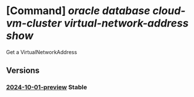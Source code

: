 # [Command] _oracle database cloud-vm-cluster virtual-network-address show_

Get a VirtualNetworkAddress

## Versions

### [2024-10-01-preview](/Resources/mgmt-plane/L3N1YnNjcmlwdGlvbnMve30vcmVzb3VyY2Vncm91cHMve30vcHJvdmlkZXJzL29yYWNsZS5kYXRhYmFzZS9jbG91ZHZtY2x1c3RlcnMve30vdmlydHVhbG5ldHdvcmthZGRyZXNzZXMve30=/2024-10-01-preview.xml) **Stable**

<!-- mgmt-plane /subscriptions/{}/resourcegroups/{}/providers/oracle.database/cloudvmclusters/{}/virtualnetworkaddresses/{} 2024-10-01-preview -->
